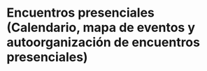 # Encuentros presenciales (Calendario, mapa de eventos y autoorganización de encuentros presenciales)

